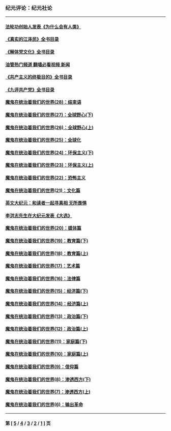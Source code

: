 ### 纪元评论：纪元社论
---
#### [法轮功创始人发表《为什么会有人类》](../../pages/nsc422/n13912117.md?03140330) 
#### [《真实的江泽民》全书目录](../../pages/nsc422/n13721399.md?03140330) 
#### [《解体党文化》全书目录](../../pages/nsc422/n13721157.md?03140330) 
#### [油管热门频道 翻墙必看视频 新闻](ok?03140330)
#### [《共产主义的终极目的》全书目录](../../pages/nsc422/n13721048.md?03140330) 
#### [《九评共产党》全书目录](../../pages/nsc422/n13708085.md?03140330) 
#### [魔鬼在统治着我们的世界(28)：结束语](../../pages/nsc422/n10936246.md?03140330) 
#### [魔鬼在统治着我们的世界(27)：全球野心(下)](../../pages/nsc422/n10928319.md?03140330) 
#### [魔鬼在统治着我们的世界(26)：全球野心(上)](../../pages/nsc422/n10900318.md?03140330) 
#### [魔鬼在统治着我们的世界(25)：全球化](../../pages/nsc422/n10788205.md?03140330) 
#### [魔鬼在统治着我们的世界(24)：环保主义(下)](../../pages/nsc422/n10695307.md?03140330) 
#### [魔鬼在统治着我们的世界(23)：环保主义(上)](../../pages/nsc422/n10688613.md?03140330) 
#### [魔鬼在统治着我们的世界(22)：恐怖主义](../../pages/nsc422/n10614727.md?03140330) 
#### [魔鬼在统治着我们的世界(21)：文化篇](../../pages/nsc422/n10597706.md?03140330) 
#### [英文大纪元：和读者一起寻真相 无所畏惧](../../pages/nsc422/n12542027.md?03140330) 
#### [李洪志先生在大纪元发表《大选》](../../pages/nsc422/n12534746.md?03140330) 
#### [魔鬼在统治着我们的世界(20)：媒体篇](../../pages/nsc422/n10586579.md?03140330) 
#### [魔鬼在统治着我们的世界(19)：教育篇(下)](../../pages/nsc422/n10564808.md?03140330) 
#### [魔鬼在统治着我们的世界(18)：教育篇(上)](../../pages/nsc422/n10526970.md?03140330) 
#### [魔鬼在统治着我们的世界(17)：艺术篇](../../pages/nsc422/n10499093.md?03140330) 
#### [魔鬼在统治着我们的世界(16)：法律篇](../../pages/nsc422/n10485969.md?03140330) 
#### [魔鬼在统治着我们的世界(15)：经济篇(下)](../../pages/nsc422/n10469975.md?03140330) 
#### [魔鬼在统治着我们的世界(14)：经济篇(上)](../../pages/nsc422/n10457370.md?03140330) 
#### [魔鬼在统治着我们的世界(13)：政治篇(下)](../../pages/nsc422/n10448270.md?03140330) 
#### [魔鬼在统治着我们的世界(12)：政治篇(上)](../../pages/nsc422/n10444576.md?03140330) 
#### [魔鬼在统治着我们的世界(11)：家庭篇(下)](../../pages/nsc422/n10440961.md?03140330) 
#### [魔鬼在统治着我们的世界(10)：家庭篇(上)](../../pages/nsc422/n10435448.md?03140330) 
#### [魔鬼在统治着我们的世界(9)：信仰篇](../../pages/nsc422/n10432159.md?03140330) 
#### [魔鬼在统治着我们的世界(8)：渗透西方(下)](../../pages/nsc422/n10429603.md?03140330) 
#### [魔鬼在统治着我们的世界(7)：渗透西方(上)](../../pages/nsc422/n10426013.md?03140330) 
#### [魔鬼在统治着我们的世界(6)：输出革命](../../pages/nsc422/n10421536.md?03140330) 

---
#### 第 [ [5](./5.md?03140330) / [4](./4.md?03140330) / [3](./3.md?03140330) / [2](./2.md?03140330) / [1](./1.md?03140330) ] 页
